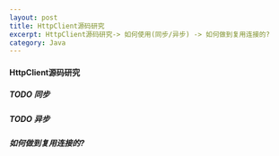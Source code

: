 ```yaml
---
layout: post
title: HttpClient源码研究
excerpt: HttpClient源码研究-> 如何使用(同步/异步) -> 如何做到复用连接的?
category: Java
---
```


#### HttpClient源码研究
##### TODO 同步
##### TODO 异步
##### 如何做到复用连接的?

